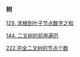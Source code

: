 ### 树

<a href="all_note/129.求根到叶子节点数字之和.md">129. 求根到叶子节点数字之和</a>

<a href="all_note/144.二叉树的前序遍历.md">144. 二叉树的前序遍历</a>

<a href="all_note/222.完全二叉树的节点个数.md">222.完全二叉树的节点个数</a>